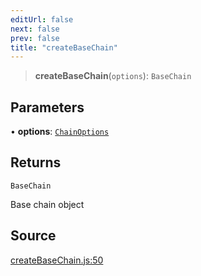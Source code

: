 ```yaml
---
editUrl: false
next: false
prev: false
title: "createBaseChain"
---
```


> **createBaseChain**(`options`): `BaseChain`

## Parameters

• **options**: [`ChainOptions`](/reference/tevm/blockchain/type-aliases/chainoptions/)

## Returns

`BaseChain`

Base chain object

## Source

[createBaseChain.js:50](https://github.com/evmts/tevm-monorepo/blob/main/packages/blockchain/src/createBaseChain.js#L50)
